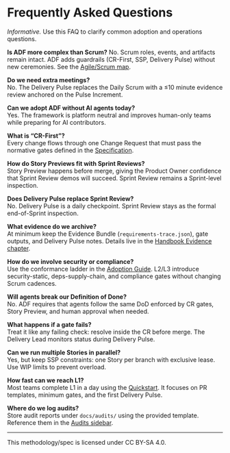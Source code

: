 # Frequently Asked Questions

_Informative._ Use this FAQ to clarify common adoption and operations questions.

**Is ADF more complex than Scrum?**
No. Scrum roles, events, and artifacts remain intact. ADF adds guardrails (CR-First, SSP, Delivery Pulse) without new ceremonies. See the [Agile/Scrum map](overview/agile-scrum-map.md).

**Do we need extra meetings?**  
No. The Delivery Pulse replaces the Daily Scrum with a ≤10 minute evidence review anchored on the Pulse Increment.

**Can we adopt ADF without AI agents today?**  
Yes. The framework is platform neutral and improves human-only teams while preparing for AI contributors.

**What is “CR-First”?**  
Every change flows through one Change Request that must pass the normative gates defined in the [Specification](specs/adf-spec-v0.5.0.md#3-change-request-gates).

**How do Story Previews fit with Sprint Reviews?**  
Story Preview happens before merge, giving the Product Owner confidence that Sprint Review demos will succeed. Sprint Review remains a Sprint-level inspection.

**Does Delivery Pulse replace Sprint Review?**  
No. Delivery Pulse is a daily checkpoint. Sprint Review stays as the formal end-of-Sprint inspection.

**What evidence do we archive?**  
At minimum keep the Evidence Bundle (`requirements-trace.json`), gate outputs, and Delivery Pulse notes. Details live in the [Handbook Evidence chapter](handbook/evidence-bundle.md).

**How do we involve security or compliance?**  
Use the conformance ladder in the [Adoption Guide](overview/adoption-guide.md). L2/L3 introduce security-static, deps-supply-chain, and compliance gates without changing Scrum cadences.

**Will agents break our Definition of Done?**  
No. ADF requires that agents follow the same DoD enforced by CR gates, Story Preview, and human approval when needed.

**What happens if a gate fails?**  
Treat it like any failing check: resolve inside the CR before merge. The Delivery Lead monitors status during Delivery Pulse.

**Can we run multiple Stories in parallel?**  
Yes, but keep SSP constraints: one Story per branch with exclusive lease. Use WIP limits to prevent overload.

**How fast can we reach L1?**  
Most teams complete L1 in a day using the [Quickstart](overview/quickstart-l1.md). It focuses on PR templates, minimum gates, and the first Delivery Pulse.

**Where do we log audits?**  
Store audit reports under `docs/audits/` using the provided template. Reference them in the [Audits sidebar](audits/).

---

This methodology/spec is licensed under CC BY-SA 4.0.
